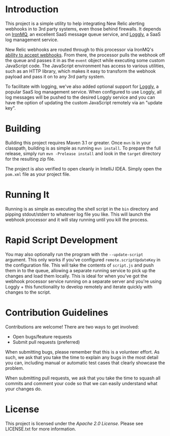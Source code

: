 Introduction
========================

This project is a simple utility to help integrating New Relic alerting webhooks in to 3rd party systems, even those
behind firewalls. It depends on [IronMQ](http://www.iron.io), an excellent SaaS message queue service, and
[Loggly](https://www.loggly.com), a SaaS log management service.

New Relic webhooks are routed through to this processor via IronMQ's [ability to accept webhooks](http://blog.iron.io/2013/01/queue-webhook-events-with-ironmq.html).
From there, the processor pulls the webhook off the queue and passes it in as the `event` object while executing some
custom JavaScript code. The JavaScript environment has access to various utilities, such as an HTTP library, which
makes it easy to transform the webhook payload and pass it on to any 3rd party system.

To facilitate with logging, we've also added optional support for [Loggly](https://www.loggly.com), a popular SaaS
log management service. When configured to use Loggly, all log messages will be pushed to the desired Loggly service
and you can have the option of updating the custom JavaScript remotely via an "update key".

Building
========================

Building this project requires Maven 3.1 or greater. Once `mvn` is in your classpath, building is as simple as running
`mvn install`. To prepare the full release, simply run `mvn -Prelease install` and look in the `target` directory for
the resulting zip file.

The project is also verified to open cleanly in IntelliJ IDEA. Simply open the `pom.xml` file as your project file.

Running It
=========================

Running is as simple as executing the shell script in the `bin` directory and pipping stdout/stderr to whatever log
file you like. This will launch the webhook processor and it will stay running until you kill the process.

Rapid Script Development
========================

You may also optionally run the program with the `--update-script` argument. This only works if you've configured
`remote.scriptUpdateKey` in the configuration file. This will take the contents of `script.js` and push them in to the
queue, allowing a separate running service to pick up the changes and load them locally. This is ideal for when you've
got the webhook processor service running on a separate server and you're using Loggly + this functionality to develop
remotely and iterate quickly with changes to the script.

Contribution Guidelines
========================

Contributions are welcome! There are two ways to get involved:

 * Open bugs/feature requests
 * Submit pull requests (preferred)

When submitting bugs, please remember that this is a volunteer effort. As such, we ask that you take the time to
explain any bugs in the most detail you can, including manual or automatic test cases that clearly showcase the
problem.

When submitting pull requests, we ask that you take the time to squash all commits and comment your code so that we
can easily understand what your changes do.

License
========================

This project is licensed under the *Apache 2.0 License*. Please see LICENSE.txt for more information.